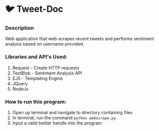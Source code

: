 # :bird: Tweet-Doc

### Description

Web application that web scrapes recent tweets and performs sentiment analysis based on username provided.

### Libraries and API's Used:
1) Request - Create HTTP requests
2) TextBlob - Sentiment Analysis API
3) EJS - Templating Engine
4) JQuery
5) NodeJs

### How to run this program:
1) Open up terminal and navigate to directory containing files
2) In terminal, run the command `python webscrape.py`
3) Input a valid twitter handle into the program
